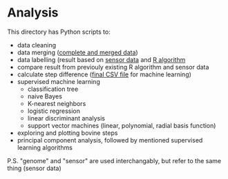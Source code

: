 # Analysis
This directory has Python scripts to:
- data cleaning
- data merging
  ([complete and merged data](https://ubcca-my.sharepoint.com/:x:/g/personal/ramon_lawrence_ubc_ca/EVlzmtK_lwxDu2eAxZYz7m8BcYvZOeW8XBjcVKqUKDy0ig?e=6mmpRd))
- data labelling (result based on [sensor data](https://ubcca-my.sharepoint.com/:x:/g/personal/ramon_lawrence_ubc_ca/ET_fUww-dZFOhhGSWkj6j8EBhy0SnBYNT3FfkQEPO8Q0cg?e=85pcqo) and [R algorithm](https://ubcca-my.sharepoint.com/:x:/g/personal/ramon_lawrence_ubc_ca/ET66Wrn7qEVMv1cWQJev0UsByvyBp9ktxXFyCaiuQRK9Ig?e=UxSioL)
- compare result from previouly existing R algorithm and sensor data
- calculate step difference ([final CSV file](https://ubcca-my.sharepoint.com/:x:/g/personal/ramon_lawrence_ubc_ca/ERiZ10VBu-dBifB2QkEx1W4BFJVrlMUV-xKKRLRliMv6zg?e=5Qjnc1) for machine learning)
- supervised machine learning
  - classification tree
  - naive Bayes
  - K-nearest neighbors
  - logistic regression
  - linear discriminant analysis
  - support vector machines (linear, polynomial, radial basis function)
- exploring and plotting bovine steps
- principal component analysis, followed by mentioned supervised learning algorithms

P.S. "genome" and "sensor" are used interchangably, but refer to the same thing (sensor data)
